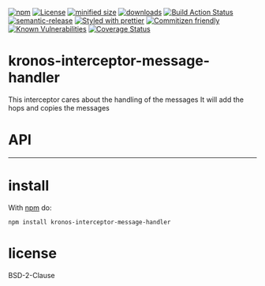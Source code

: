 [![npm](https://img.shields.io/npm/v/@kronos-integeration/interceptor-message-handler.svg)](https://www.npmjs.com/package/@kronos-integeration/interceptor-message-handler)
[![License](https://img.shields.io/badge/License-BSD%203--Clause-blue.svg)](https://opensource.org/licenses/BSD-3-Clause)
[![minified size](https://badgen.net/bundlephobia/min/@kronos-integeration/interceptor-message-handler)](https://bundlephobia.com/result?p=@kronos-integeration/interceptor-message-handler)
[![downloads](http://img.shields.io/npm/dm/@kronos-integeration/interceptor-message-handler.svg?style=flat-square)](https://npmjs.org/package/@kronos-integeration/interceptor-message-handler)
[![Build Action Status](https://img.shields.io/endpoint.svg?url=https%3A%2F%2Factions-badge.atrox.dev%2FKronos-Integration%2Finterceptor-message-handler%2Fbadge&style=flat)](https://actions-badge.atrox.dev/Kronos-Integration/interceptor-message-handler/goto)
[![semantic-release](https://img.shields.io/badge/%20%20%F0%9F%93%A6%F0%9F%9A%80-semantic--release-e10079.svg)](https://github.com/Kronos-Integration/interceptor-message-handler.git)
[![Styled with prettier](https://img.shields.io/badge/styled_with-prettier-ff69b4.svg)](https://github.com/prettier/prettier)
[![Commitizen friendly](https://img.shields.io/badge/commitizen-friendly-brightgreen.svg)](http://commitizen.github.io/cz-cli/)
[![Known Vulnerabilities](https://snyk.io/test/github/Kronos-Integration/interceptor-message-handler/badge.svg)](https://snyk.io/test/github/Kronos-Integration/interceptor-message-handler)
[![Coverage Status](https://coveralls.io/repos/Kronos-Integration/interceptor-message-handler/badge.svg)](https://coveralls.io/r/Kronos-Integration/interceptor-message-handler)

kronos-interceptor-message-handler
=====
This interceptor cares about the handling of the messages
It will add the hops and copies the messages

# API

* * *

install
=======

With [npm](http://npmjs.org) do:

```shell
npm install kronos-interceptor-message-handler
```

license
=======

BSD-2-Clause
